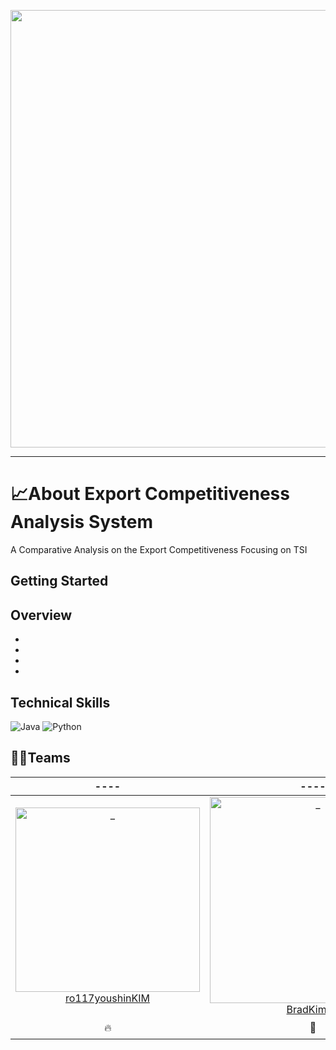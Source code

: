<p align="center">
<img src = "https://user-images.githubusercontent.com/86038910/167450039-21db013c-25fc-4e45-b882-8d4614b43c7c.png" width="700px">
</p>

--------------------------------------------
# 📈About Export Competitiveness Analysis System
A Comparative Analysis on the Export Competitiveness Focusing on TSI


## Getting Started



## Overview
+
+
+
+
## Technical Skills
![Java](https://img.shields.io/badge/java-%23ED8B00.svg?style=for-the-badge&logo=java&logoColor=white)
![Python](https://img.shields.io/badge/python-3670A0?style=for-the-badge&logo=python&logoColor=ffdd54)
## 👨‍💻Teams
|  ----  |  ----  |  ----  | 
| :----------: |  :--------:  |  :---------: |  
| [<img src="https://avatars.githubusercontent.com/u/86038910?v=4" width=295px alt="_"/>ro117youshinKIM](https://github.com/ro117youshinKIM) | [<img src="https://avatars.githubusercontent.com/u/63415138?v=4" width=330px alt="_"/>BradKim59](https://github.com/BradKim59) | [<img src="https://avatars.githubusercontent.com/u/102018797?v=4" width=295px alt="_"/>SeungChanAhn](https://github.com/SeungChanAhn) | 
|  🔥   |    🚴   |   ⚽  | 
